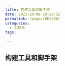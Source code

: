 ```yaml
---
title: 构建工具和脚手架
date: 2023-10-08 10:28:52
permalink: /pages/6b2e26/
categories:
  - 工程化
tags:
  -
---
```


## 构建工具和脚手架

